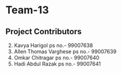 # Team-13
## Project Contributors

2. Kavya Harigol          ps no.- 99007638
3. Allen Thomas Varghese  ps no.- 99007639
6. Omkar Chitragar        ps no.- 99007640
7. Hadi Abdul Razak       ps no.- 99007641
